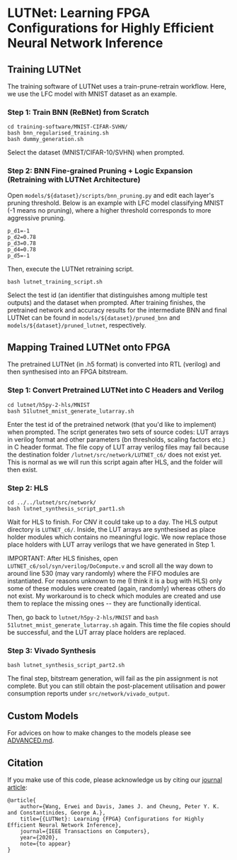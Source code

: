# LUTNet: Learning FPGA Configurations for Highly Efficient Neural Network Inference

## Training LUTNet

The training software of LUTNet uses a train-prune-retrain workflow. 
Here, we use the LFC model with MNIST dataset as an example.

### Step 1: Train BNN (ReBNet) from Scratch

```
cd training-software/MNIST-CIFAR-SVHN/
bash bnn_regularised_training.sh
bash dummy_generation.sh
```

Select the dataset (MNIST/CIFAR-10/SVHN) when prompted.

### Step 2: BNN Fine-grained Pruning + Logic Expansion (Retraining with LUTNet Architecture)

Open `models/${dataset}/scripts/bnn_pruning.py` and edit each layer's pruning threshold. Below is an example with LFC model classifying MNIST (-1 means no pruning), where a higher threshold corresponds to more aggressive pruning.

```
p_d1=-1
p_d2=0.78
p_d3=0.78
p_d4=0.78
p_d5=-1
```
Then, execute the LUTNet retraining script.

```
bash lutnet_training_script.sh
```

Select the test id (an identifier that distinguishes among multiple test outputs) and the dataset when prompted. After training finishes, the pretrained network and accuracy results for the intermediate BNN and final LUTNet can be found in `models/${dataset}/pruned_bnn` and `models/${dataset}/pruned_lutnet`, respectively.

## Mapping Trained LUTNet onto FPGA

The pretrained LUTNet (in .h5 format) is converted into RTL (verilog) and then synthesised into an FPGA bitstream.

### Step 1: Convert Pretrained LUTNet into C Headers and Verilog

```
cd lutnet/h5py-2-hls/MNIST
bash 51lutnet_mnist_generate_lutarray.sh
```
Enter the test id of the pretrained network (that you'd like to implement) when prompted.
The script generates two sets of source codes: LUT arrays in verilog format and other parameters (bn thresholds, scaling factors etc.) in C header format.
The file copy of LUT array verilog files may fail because the destination folder `/lutnet/src/network/LUTNET_c6/` does not exist yet.
This is normal as we will run this script again after HLS, and the folder will then exist.

### Step 2: HLS

```
cd ../../lutnet/src/network/
bash lutnet_synthesis_script_part1.sh
```
Wait for HLS to finish. 
For CNV it could take up to a day.
The HLS output directory is `LUTNET_c6/`.
Inside, the LUT arrays are synthesised as place holder modules which contains no meaningful logic.
We now replace those place holders with LUT array verilogs that we have generated in Step 1.

IMPORTANT: After HLS finishes, open `LUTNET_c6/sol/syn/verilog/DoCompute.v` and scroll all the way down to around line 530 (may vary randomly) where the FIFO modules are instantiated.
For reasons unknown to me (I think it is a bug with HLS) only some of these modules were created (again, randomly) whereas others do not exist.
My workaround is to check which modules are created and use them to replace the missing ones -- they are functionally identical.

Then, go back to `lutnet/h5py-2-hls/MNIST` and `bash 51lutnet_mnist_generate_lutarray.sh` again.
This time the file copies should be successful, and the LUT array place holders are replaced.

### Step 3: Vivado Synthesis

```
bash lutnet_synthesis_script_part2.sh
```

The final step, bitstream generation, will fail as the pin assignment is not complete.
But you can still obtain the post-placement utilisation and power consumption reports under `src/network/vivado_output`.

## Custom Models

For advices on how to make changes to the models please see [ADVANCED.md](ADVANCED.md).

## Citation

If you make use of this code, please acknowledge us by citing our [journal article](https://arxiv.org/abs/1910.12625):

	@article{
		author={Wang, Erwei and Davis, James J. and Cheung, Peter Y. K. and Constantinides, George A.},
		title={{LUTNet}: Learning {FPGA} Configurations for Highly Efficient Neural Network Inference},
		journal={IEEE Transactions on Computers},
		year={2020},
		note={to appear}
	}
